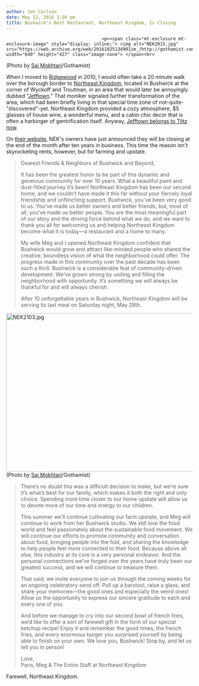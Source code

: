 ```yaml
---
author: Jen Carlson
date: May 12, 2016 2:20 pm
title: Bushwick's Best Restaurant, Northeast Kingdom, Is Closing
---
```


	
										<p><span class="mt-enclosure mt-enclosure-image" style="display: inline;"> <img alt="NEK2015.jpg" src="https://web.archive.org/web/20161025134901im_/http://gothamist.com/attachments/arts_jen/NEK2015.jpg" width="640" height="427" class="image-none"> </span><br>
<span class="photo_caption">(Photo by <a href="https://web.archive.org/web/20161025134901/http://saimokhtari.com/">Sai Mokhtari</a>/Gothamist)</span></p>

<p>When I moved to <a href="https://web.archive.org/web/20161025134901/http://gothamist.com/tags/ridgewood">Ridgewood</a> in 2010, I would often take a 20 minute walk over the borough border to <a href="https://web.archive.org/web/20161025134901/http://gothamist.com/tags/northeastkingdom">Northeast Kingdom</a>, located in Bushwick at the corner of Wyckoff and Troutman, in an area that would later be annoyingly dubbed &quot;<a href="https://web.archive.org/web/20161025134901/http://gothamist.com/tags/jefftown">Jefftown</a>.&quot; That moniker signaled further transformation of the area, which had been briefly living in that special time zone of not-quite-&quot;discovered&quot;-yet. Northeast Kingdom provided a cozy atmosphere, $5 glasses of house wine, a wonderful menu, and a cabin chic decor that is often a harbinger of gentrification itself. Anyway, <a href="https://web.archive.org/web/20161025134901/http://gothamist.com/2016/05/10/bye_wreck_room_hello_bros.php">Jefftown belongs to Tiltz now</a>. </p>

<p>On <a href="https://web.archive.org/web/20161025134901/http://www.north-eastkingdom.com/">their website</a>, NEK&apos;s owners have just announced they will be closing at the end of the month after ten years in business. This time the reason isn&apos;t skyrocketing rents, however, but for farming and upstate.</p>

<blockquote>Dearest Friends &amp; Neighbors of Bushwick and Beyond,
 
It has been the greatest honor to be part of this dynamic and generous community for over 10 years. What a beautiful paint and dust-filled journey it&#x2019;s been! Northeast Kingdom has been our second home, and we couldn&#x2019;t have made it this far without your fiercely loyal friendship and unflinching support. Bushwick, you&#x2019;ve been very good to us. You&#x2019;ve made us better owners and better friends, but, most of all, you&#x2019;ve made us better people. You are the most meaningful part of our story and the driving force behind what we do, and we want to thank you all for welcoming us and helping Northeast Kingdom become what it is today&#x2014;a restaurant and a home to many.

<p>My wife Meg and I opened Northeast Kingdom confident that Bushwick would grow and attract like-minded people who shared the creative, boundless vision of what the neighborhood could offer. The progress made in this community over the past decade has been such a thrill. Bushwick is a considerable feat of community-driven development. We&#x2019;ve grown strong by uniting and filling the neighborhood with opportunity. It&#x2019;s something we will always be thankful for and will always cherish.</p>

<p>After 10 unforgettable years in Bushwick, Northeast Kingdom will be serving its last meal on Saturday night, May 28th.</p></blockquote><p></p>

<p><span class="mt-enclosure mt-enclosure-image" style="display: inline;"> <img alt="NEK2103.jpg" src="https://web.archive.org/web/20161025134901im_/http://gothamist.com/attachments/arts_jen/NEK2103.jpg" width="640" height="427" class="image-none"> </span><br>
<span class="photo_caption">(Photo by <a href="https://web.archive.org/web/20161025134901/http://saimokhtari.com/">Sai Mokhtari</a>/Gothamist)</span></p>

<blockquote>There&#x2019;s no doubt this was a difficult decision to make, but we&#x2019;re sure it&#x2019;s what&#x2019;s best for our family, which makes it both the right and only choice. Spending more time closer to our home upstate will allow us to devote more of our time and energy to our children.

<p>This summer we&#x2019;ll continue cultivating our farm upstate, and Meg will continue to work from her Bushwick studio. We still love the food world and feel passionately about the sustainable food movement. We will continue our efforts to promote community and conversation about food, bringing people into the fold, and sharing the knowledge to help people feel more connected to their food. Because above all else, this industry at its core is a very personal endeavor. And the personal connections we&#x2019;ve forged over the years have truly been our greatest success, and we will continue to treasure them.</p>

<p>That said, we invite everyone to join us through the coming weeks for an ongoing celebratory send off.  Pull up a barstool, raise a glass, and share your memories&#x2014;the good ones and especially the weird ones! Allow us the opportunity to express our sincere gratitude to each and every one of you.</p>

<p>And before we manage to cry into our second bowl of french fries, we&#x2019;d like to offer a sort of farewell gift in the form of our special ketchup recipe! Enjoy it and remember the good times, the french fries, and every enormous burger you surprised yourself by being able to finish on your own. We love you, Bushwick! Stop by, and let us tell you in person!</p>

<p>Love,<br>
Paris, Meg &amp; The Entire Staff at Northeast Kingdom</p></blockquote><p></p>

<p>Farewell, Northeast Kingdom.</p>					
										
									
				